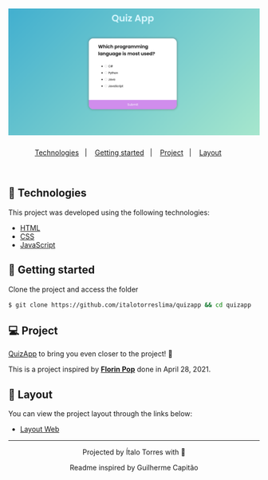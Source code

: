 <h1 align="center">
    <img alt="QuizApp" title="QuizApp" src="github/screenPrint.png" />
</h1>

<p align="center">
  <a href="#technologies">Technologies</a>&nbsp;&nbsp;&nbsp;|&nbsp;&nbsp;&nbsp;
  <a href="#-layout">Getting started</a>&nbsp;&nbsp;&nbsp;|&nbsp;&nbsp;&nbsp;
  <a href="#-project">Project</a>&nbsp;&nbsp;&nbsp;|&nbsp;&nbsp;&nbsp;
  <a href="#-layout">Layout</a>&nbsp;&nbsp;&nbsp;&nbsp;&nbsp;&nbsp;
</p>

<br>

## 🧪 Technologies

This project was developed using the following technologies:

- [HTML](https://www.w3schools.com/html/)
- [CSS](https://www.w3schools.com/css/)
- [JavaScript](https://developer.mozilla.org/en-US/docs/Web/JavaScript)

## 🚀 Getting started

Clone the project and access the folder

```bash
$ git clone https://github.com/italotorreslima/quizapp && cd quizapp
```

## 💻 Project

[QuizApp](https://quizapp-iota.vercel.app/) to bring you even closer to the project! 💜

This is a project inspired by **[Florin Pop](https://www.youtube.com/channel/UCeU-1X402kT-JlLdAitxSMA)** done in April 28, 2021.

## 🔖 Layout

You can view the project layout through the links below:

- [Layout Web](https://www.uidesigndaily.com/posts/sketch-questionnaire-choice-submit-day-924)


---

<p align="center">Projected by Ítalo Torres with 🖤</p>
<p align="center">Readme inspired by Guilherme Capitão</p>

